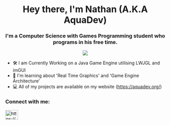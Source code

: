<h1 align="center">Hey there, I'm Nathan (A.K.A AquaDev)</h1>
<h3 align="center">I'm a Computer Science with Games Programming student who programs in his free time.</h3>

<p align="center"> <img src="https://komarev.com/ghpvc/?username=aquadev-dev&style=flat">

- 🛠️ I am Currently Working on a Java Game Engine utilising LWJGL and imGUI
- 🧠 I'm learning about 'Real Time Graphics' and 'Game Engine Architecture'
- 💻 All of my projects are available on my website (https://aquadev.org/)

<h3 align="left">Connect with me:</h3>
<p align="left">
  <a href="https://www.linkedin.com/in/aquadev/" target="blank"><img align="center" src="https://raw.githubusercontent.com/rahuldkjain/github-profile-readme-generator/master/src/images/icons/Social/linked-in-alt.svg" alt="https://www.linkedin.com/in/aquadev/" height="30" width="40"></a>
</p>

